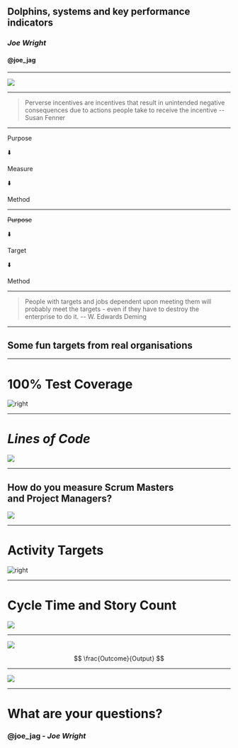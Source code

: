 ## Dolphins, systems and key performance indicators

### *Joe Wright*
#### __@joe_jag__
---

![](images/cobra.jpg)

---

> Perverse incentives are incentives that result in unintended negative consequences due to actions people take to receive the incentive
-- Susan Fenner

---

Purpose

:arrow_down:

Measure

:arrow_down:

Method

---

~~Purpose~~

:arrow_down:

Target

:arrow_down:

Method

---

> People with targets and jobs dependent upon meeting them will probably meet the targets - even if they have to destroy the enterprise to do it. 
-- W. Edwards Deming

---

## Some fun targets from real organisations

---

# 100% Test Coverage
![right](images/100.png)

---

# *Lines of Code*
![](images/code.jpg)

---

## How do you measure Scrum Masters <br />and Project Managers?
![](images/postit.png)

---

# Activity Targets
![right](images/activity.png)

---

# Cycle Time and Story Count
![](images/cycletime.jpg)

----

![](images/happy.jpg)

$$ 
\frac{Outcome}{Output}
$$

---

![](images/dolphin.jpg)

---

# What are your questions?

### __@joe_jag__ - *Joe Wright*